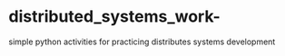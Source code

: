 # distributed_systems_work-
simple python activities for practicing distributes systems development 
